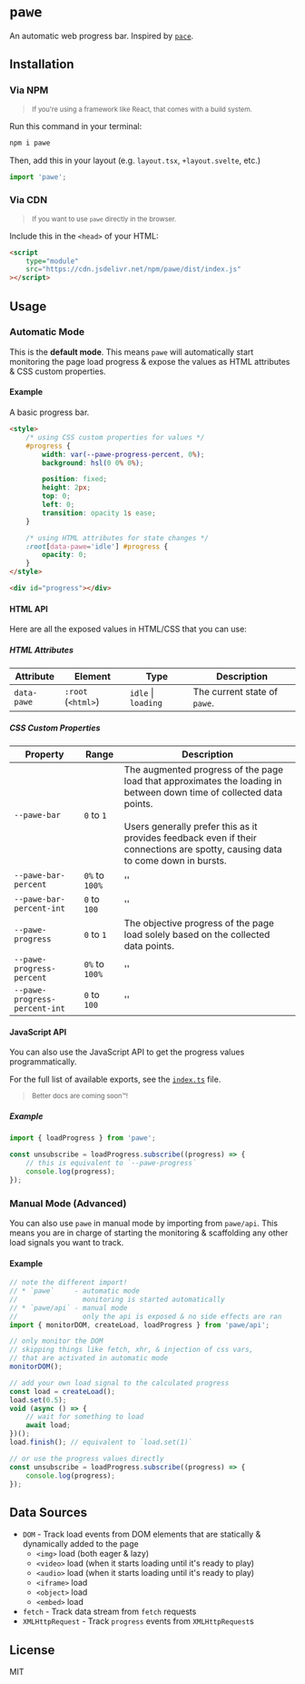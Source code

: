# `pawe`

An automatic web progress bar. Inspired by [`pace`](https://github.com/CodeByZach/pace).

## Installation

### Via NPM

> <sup>If you're using a framework like React, that comes with a build system.</sup>

Run this command in your terminal:

```bash
npm i pawe
```

Then, add this in your layout (e.g. `layout.tsx`, `+layout.svelte`, etc.)

```js
import 'pawe';
```

### Via CDN

> <sup>If you want to use <code>pawe</code> directly in the browser.</sup>

Include this in the `<head>` of your HTML:

```html
<script
	type="module"
	src="https://cdn.jsdelivr.net/npm/pawe/dist/index.js"
></script>
```

## Usage

### Automatic Mode

This is the **default mode**. This means `pawe` will automatically start monitoring the page load progress & expose the values as HTML attributes & CSS custom properties.

#### Example

A basic progress bar.

```html
<style>
	/* using CSS custom properties for values */
	#progress {
		width: var(--pawe-progress-percent, 0%);
		background: hsl(0 0% 0%);

		position: fixed;
		height: 2px;
		top: 0;
		left: 0;
		transition: opacity 1s ease;
	}

	/* using HTML attributes for state changes */
	:root[data-pawe='idle'] #progress {
		opacity: 0;
	}
</style>

<div id="progress"></div>
```

#### HTML API

Here are all the exposed values in HTML/CSS that you can use:

##### HTML Attributes

| Attribute   | Element            | Type                | Description                  |
| ----------- | ------------------ | ------------------- | ---------------------------- |
| `data-pawe` | `:root` (`<html>`) | `idle` \| `loading` | The current state of `pawe`. |

##### CSS Custom Properties

| Property                      | Range          | Description                                                                                                                                                                                                                                                |
| ----------------------------- | -------------- | ---------------------------------------------------------------------------------------------------------------------------------------------------------------------------------------------------------------------------------------------------------- |
| `--pawe-bar`                  | `0` to `1`     | The augmented progress of the page load that approximates the loading in between down time of collected data points.<br><br>Users generally prefer this as it provides feedback even if their connections are spotty, causing data to come down in bursts. |
| `--pawe-bar-percent`          | `0%` to `100%` | ''                                                                                                                                                                                                                                                         |
| `--pawe-bar-percent-int`      | `0` to `100`   | ''                                                                                                                                                                                                                                                         |
| `--pawe-progress`             | `0` to `1`     | The objective progress of the page load solely based on the collected data points.                                                                                                                                                                         |
| `--pawe-progress-percent`     | `0%` to `100%` | ''                                                                                                                                                                                                                                                         |
| `--pawe-progress-percent-int` | `0` to `100`   | ''                                                                                                                                                                                                                                                         |

#### JavaScript API

You can also use the JavaScript API to get the progress values programmatically.

For the full list of available exports, see the [`index.ts`](https://github.com/sxxov/pawe/blob/main/src/index.ts) file.

> <sup>Better docs are coming soon™!</sup>

##### Example

```js
import { loadProgress } from 'pawe';

const unsubscribe = loadProgress.subscribe((progress) => {
	// this is equivalent to `--pawe-progress`
	console.log(progress);
});
```

### Manual Mode (Advanced)

You can also use `pawe` in manual mode by importing from `pawe/api`. This means you are in charge of starting the monitoring & scaffolding any other load signals you want to track.

#### Example

```js
// note the different import!
// * `pawe` 	- automatic mode
//				  monitoring is started automatically
// * `pawe/api`	- manual mode
//				  only the api is exposed & no side effects are ran
import { monitorDOM, createLoad, loadProgress } from 'pawe/api';

// only monitor the DOM
// skipping things like fetch, xhr, & injection of css vars,
// that are activated in automatic mode
monitorDOM();

// add your own load signal to the calculated progress
const load = createLoad();
load.set(0.5);
void (async () => {
	// wait for something to load
	await load;
})();
load.finish(); // equivalent to `load.set(1)`

// or use the progress values directly
const unsubscribe = loadProgress.subscribe((progress) => {
	console.log(progress);
});
```

## Data Sources

-   `DOM` - Track load events from DOM elements that are statically & dynamically added to the page
    -   `<img>` load (both eager & lazy)
    -   `<video>` load (when it starts loading until it's ready to play)
    -   `<audio>` load (when it starts loading until it's ready to play)
    -   `<iframe>` load
    -   `<object>` load
    -   `<embed>` load
-   `fetch` - Track data stream from `fetch` requests
-   `XMLHttpRequest` - Track `progress` events from `XMLHttpRequest`s

## License

MIT
